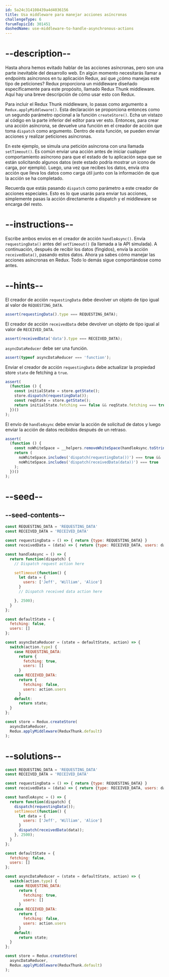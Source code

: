 ```yaml
---
id: 5a24c314108439a4d4036156
title: Usa middleware para manejar acciones asíncronas
challengeType: 6
forumTopicId: 301451
dashedName: use-middleware-to-handle-asynchronous-actions
---
```


# --description--

Hasta ahora hemos evitado hablar de las acciones asíncronas, pero son una parte inevitable del desarrollo web. En algún momento necesitarás llamar a endpoints asíncronos en tu aplicación Redux, así que ¿cómo manejas este tipo de peticiones? Redux proporciona un middleware diseñado específicamente para este propósito, llamado Redux Thunk middleware. Aquí hay una breve descripción de cómo usar esto con Redux.

Para incluir el Redux Thunk middleware, lo pasas como argumento a `Redux.applyMiddleware()`. Esta declaración se proporciona entonces como un segundo parámetro opcional a la función `createStore()`. Echa un vistazo al código en la parte inferior del editor para ver esto. Entonces, para crear una acción asíncrona, se devuelve una función en el creador de acción que toma `dispatch` como argumento. Dentro de esta función, se pueden enviar acciones y realizar peticiones asíncronas.

En este ejemplo, se simula una petición asíncrona con una llamada `setTimeout()`. Es común enviar una acción antes de iniciar cualquier comportamiento asíncrono para que el estado de tu aplicación sepa que se están solicitando algunos datos (este estado podría mostrar un icono de carga, por ejemplo). Luego, una vez que recibes los datos, envía otra acción que lleva los datos como carga útil junto con la información de que la acción se ha completado.

Recuerda que estás pasando `dispatch` como parámetro a este creador de acciones especiales. Esto es lo que usarás para enviar tus acciones, simplemente pasas la acción directamente a dispatch y el middleware se encarga del resto.

# --instructions--

Escribe ambos envíos en el creador de acción `handleAsync()`. Envía `requestingData()` antes del `setTimeout()` (la llamada a la API simulada). A continuación, después de recibir los datos (fingidos), envía la acción `receivedData()`, pasando estos datos. Ahora ya sabes cómo manejar las acciones asíncronas en Redux. Todo lo demás sigue comportándose como antes.

# --hints--

El creador de acción `requestingData` debe devolver un objeto de tipo igual al valor de `REQUESTING_DATA`.

```js
assert(requestingData().type === REQUESTING_DATA);
```

El creador de acción `receivedData` debe devolver un objeto de tipo igual al valor de `RECEIVED_DATA`.

```js
assert(receivedData('data').type === RECEIVED_DATA);
```

`asyncDataReducer` debe ser una función.

```js
assert(typeof asyncDataReducer === 'function');
```

Enviar el creador de acción `requestingData` debe actualizar la propiedad store `state` de fetching a `true`.

```js
assert(
  (function () {
    const initialState = store.getState();
    store.dispatch(requestingData());
    const reqState = store.getState();
    return initialState.fetching === false && reqState.fetching === true;
  })()
);
```

El envío de `handleAsync` debe enviar la acción de solicitud de datos y luego enviar la acción de datos recibidos después de un retraso.

```js
assert(
  (function () {
    const noWhiteSpace = __helpers.removeWhiteSpace(handleAsync.toString());
    return (
      noWhiteSpace.includes('dispatch(requestingData())') === true &&
      noWhiteSpace.includes('dispatch(receivedData(data))') === true
    );
  })()
);
```

# --seed--

## --seed-contents--

```js
const REQUESTING_DATA = 'REQUESTING_DATA'
const RECEIVED_DATA = 'RECEIVED_DATA'

const requestingData = () => { return {type: REQUESTING_DATA} }
const receivedData = (data) => { return {type: RECEIVED_DATA, users: data.users} }

const handleAsync = () => {
  return function(dispatch) {
    // Dispatch request action here

    setTimeout(function() {
      let data = {
        users: ['Jeff', 'William', 'Alice']
      }
      // Dispatch received data action here

    }, 2500);
  }
};

const defaultState = {
  fetching: false,
  users: []
};

const asyncDataReducer = (state = defaultState, action) => {
  switch(action.type) {
    case REQUESTING_DATA:
      return {
        fetching: true,
        users: []
      }
    case RECEIVED_DATA:
      return {
        fetching: false,
        users: action.users
      }
    default:
      return state;
  }
};

const store = Redux.createStore(
  asyncDataReducer,
  Redux.applyMiddleware(ReduxThunk.default)
);
```

# --solutions--

```js
const REQUESTING_DATA = 'REQUESTING_DATA'
const RECEIVED_DATA = 'RECEIVED_DATA'

const requestingData = () => { return {type: REQUESTING_DATA} }
const receivedData = (data) => { return {type: RECEIVED_DATA, users: data.users} }

const handleAsync = () => {
  return function(dispatch) {
    dispatch(requestingData());
    setTimeout(function() {
      let data = {
        users: ['Jeff', 'William', 'Alice']
      }
      dispatch(receivedData(data));
    }, 2500);
  }
};

const defaultState = {
  fetching: false,
  users: []
};

const asyncDataReducer = (state = defaultState, action) => {
  switch(action.type) {
    case REQUESTING_DATA:
      return {
        fetching: true,
        users: []
      }
    case RECEIVED_DATA:
      return {
        fetching: false,
        users: action.users
      }
    default:
      return state;
  }
};

const store = Redux.createStore(
  asyncDataReducer,
  Redux.applyMiddleware(ReduxThunk.default)
);
```

